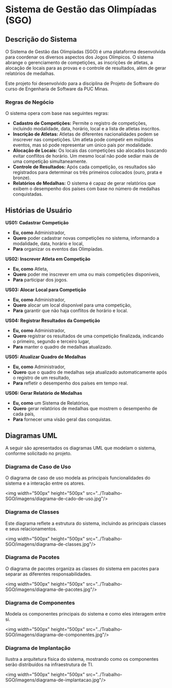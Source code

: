 # Sistema de Gestão das Olimpíadas (SGO)

## Descrição do Sistema

O Sistema de Gestão das Olimpíadas (SGO) é uma plataforma desenvolvida para coordenar os diversos aspectos dos Jogos Olímpicos. O sistema abrange o gerenciamento de competições, as inscrições de atletas, a alocação de locais para as provas e o controle de resultados, além de gerar relatórios de medalhas.

Este projeto foi desenvolvido para a disciplina de Projeto de Software do curso de Engenharia de Software da PUC Minas.

### Regras de Negócio

O sistema opera com base nas seguintes regras:

  * **Cadastro de Competições:** Permite o registro de competições, incluindo modalidade, data, horário, local e a lista de atletas inscritos.
  * **Inscrição de Atletas:** Atletas de diferentes nacionalidades podem se inscrever nas competições. Um atleta pode competir em múltiplos eventos, mas só pode representar um único país por modalidade.
  * **Alocação de Locais:** Os locais das competições são alocados buscando evitar conflitos de horário. Um mesmo local não pode sediar mais de uma competição simultaneamente.
  * **Controle de Resultados:** Após cada competição, os resultados são registrados para determinar os três primeiros colocados (ouro, prata e bronze).
  * **Relatórios de Medalhas:** O sistema é capaz de gerar relatórios que exibem o desempenho dos países com base no número de medalhas conquistadas.

## Histórias de Usuário

**US01: Cadastrar Competição**

  * **Eu, como** Administrador,
  * **Quero** poder cadastrar novas competições no sistema, informando a modalidade, data, horário e local,
  * **Para** organizar os eventos das Olimpíadas.

**US02: Inscrever Atleta em Competição**

  * **Eu, como** Atleta,
  * **Quero** poder me inscrever em uma ou mais competições disponíveis,
  * **Para** participar dos jogos.

**US03: Alocar Local para Competição**

  * **Eu, como** Administrador,
  * **Quero** alocar um local disponível para uma competição,
  * **Para** garantir que não haja conflitos de horário e local.

**US04: Registrar Resultados da Competição**

  * **Eu, como** Administrador,
  * **Quero** registrar os resultados de uma competição finalizada, indicando o primeiro, segundo e terceiro lugar,
  * **Para** manter o quadro de medalhas atualizado.

**US05: Atualizar Quadro de Medalhas**

  * **Eu, como** Administrador,
  * **Quero** que o quadro de medalhas seja atualizado automaticamente após o registro de um resultado,
  * **Para** refletir o desempenho dos países em tempo real.

**US06: Gerar Relatório de Medalhas**

  * **Eu, como** um Sistema de Relatórios,
  * **Quero** gerar relatórios de medalhas que mostrem o desempenho de cada país,
  * **Para** fornecer uma visão geral das conquistas.

## Diagramas UML

A seguir são apresentados os diagramas UML que modelam o sistema, conforme solicitado no projeto.

### Diagrama de Caso de Uso

O diagrama de caso de uso modela as principais funcionalidades do sistema e a interação entre os atores.

\<img width="500px" height="500px" src="../Trabalho-SGO/imagens/diagrama-de-cado-de-uso.jpg"/\>

### Diagrama de Classes

Este diagrama reflete a estrutura do sistema, incluindo as principais classes e seus relacionamentos.

\<img width="500px" height="500px" src="../Trabalho-SGO/imagens/diagrama-de-classes.jpg"/\>

### Diagrama de Pacotes

O diagrama de pacotes organiza as classes do sistema em pacotes para separar as diferentes responsabilidades.

\<img width="500px" height="500px" src="../Trabalho-SGO/imagens/diagrama-de-pacotes.jpg"/\>

### Diagrama de Componentes

Modela os componentes principais do sistema e como eles interagem entre si.

\<img width="500px" height="500px" src="../Trabalho-SGO/imagens/diagrama-de-componentes.jpg"/\>

### Diagrama de Implantação

Ilustra a arquitetura física do sistema, mostrando como os componentes serão distribuídos na infraestrutura de TI.

\<img width="500px" height="500px" src="../Trabalho-SGO/imagens/diagrama-de-implantacao.jpg"/\>